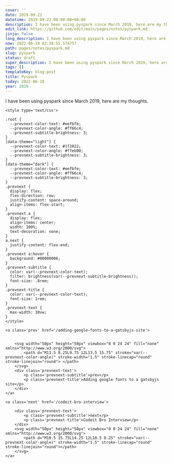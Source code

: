```yaml
---
cover: ''
date: 2019-09-22
datetime: 2019-09-22 00:00:00+00:00
description: I have been using pyspark since March 2019, here are my thoughts.
edit_link: https://github.com/edit/main/pages/notes/pyspark.md
jinja: false
long_description: I have been using pyspark since March 2019, here are my thoughts.
now: 2022-06-10 02:38:55.574757
path: pages/notes/pyspark.md
slug: pyspark
status: draft
super_description: I have been using pyspark since March 2019, here are my thoughts.
tags: []
templateKey: blog-post
title: Pyspark
today: 2022-06-10
year: 2019
---
```


I have been using pyspark since March 2019, here are my thoughts.
<div class='prevnext'>

    <style type='text/css'>

    :root {
      --prevnext-color-text: #eefbfe;
      --prevnext-color-angle: #ff66c4;
      --prevnext-subtitle-brightness: 3;
    }
    [data-theme="light"] {
      --prevnext-color-text: #1f2022;
      --prevnext-color-angle: #ffeb00;
      --prevnext-subtitle-brightness: 3;
    }
    [data-theme="dark"] {
      --prevnext-color-text: #eefbfe;
      --prevnext-color-angle: #ff66c4;
      --prevnext-subtitle-brightness: 3;
    }
    .prevnext {
      display: flex;
      flex-direction: row;
      justify-content: space-around;
      align-items: flex-start;
    }
    .prevnext a {
      display: flex;
      align-items: center;
      width: 100%;
      text-decoration: none;
    }
    a.next {
      justify-content: flex-end;
    }
    .prevnext a:hover {
      background: #00000006;
    }
    .prevnext-subtitle {
      color: var(--prevnext-color-text);
      filter: brightness(var(--prevnext-subtitle-brightness));
      font-size: .8rem;
    }
    .prevnext-title {
      color: var(--prevnext-color-text);
      font-size: 1rem;
    }
    .prevnext-text {
      max-width: 30vw;
    }
    </style>
    
    <a class='prev' href='/adding-google-fonts-to-a-gatsbyjs-site'>
    

        <svg width="50px" height="50px" viewbox="0 0 24 24" fill="none" xmlns="http://www.w3.org/2000/svg">
            <path d="M13.5 8.25L9.75 12L13.5 15.75" stroke="var(--prevnext-color-angle)" stroke-width="1.5" stroke-linecap="round" stroke-linejoin="round"> </path>
        </svg>
        <div class='prevnext-text'>
            <p class='prevnext-subtitle'>prev</p>
            <p class='prevnext-title'>Adding google fonts to a gatsbyjs site</p>
        </div>
    </a>
    
    <a class='next' href='/codeit-bro-interview'>
    
        <div class='prevnext-text'>
            <p class='prevnext-subtitle'>next</p>
            <p class='prevnext-title'>Codeit Bro Interview</p>
        </div>
        <svg width="50px" height="50px" viewbox="0 0 24 24" fill="none" xmlns="http://www.w3.org/2000/svg">
            <path d="M10.5 15.75L14.25 12L10.5 8.25" stroke="var(--prevnext-color-angle)" stroke-width="1.5" stroke-linecap="round" stroke-linejoin="round"></path>
        </svg>
    </a>
  </div>